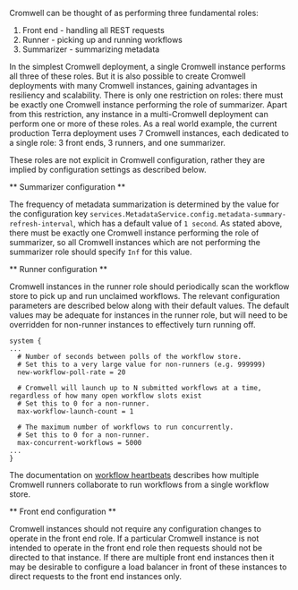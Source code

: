 
Cromwell can be thought of as performing three fundamental roles:

1. Front end - handling all REST requests
1. Runner - picking up and running workflows
1. Summarizer - summarizing metadata

In the simplest Cromwell deployment, a single Cromwell instance performs all three of these roles.
But it is also possible to create Cromwell deployments with many Cromwell instances, gaining advantages in
resiliency and scalability. There is only one restriction on roles: there must be exactly one Cromwell
instance performing the role of summarizer. Apart from this restriction, any instance in a multi-Cromwell
deployment can perform one or more of these roles. As a real world example, the current production Terra
deployment uses 7 Cromwell instances, each dedicated to a single role: 3 front ends, 3 runners, and one summarizer.

These roles are not explicit in Cromwell configuration, rather they are implied by configuration settings as
described below.

** Summarizer configuration **

The frequency of metadata summarization is determined by the value for the configuration key
`services.MetadataService.config.metadata-summary-refresh-interval`, which has a default value of `1 second`.
As stated above, there must be exactly one Cromwell instance performing the role of summarizer, so
all Cromwell instances which are not performing the summarizer role should specify `Inf` for this value.

** Runner configuration **

Cromwell instances in the runner role should periodically scan the workflow store to pick up and run
unclaimed workflows. The relevant configuration parameters are described below along with their default values.
The default values may be adequate for instances in the runner role, but will need to be overridden for
non-runner instances to effectively turn running off.

```hocon
system {
...
  # Number of seconds between polls of the workflow store.
  # Set this to a very large value for non-runners (e.g. 999999)
  new-workflow-poll-rate = 20

  # Cromwell will launch up to N submitted workflows at a time, regardless of how many open workflow slots exist
  # Set this to 0 for a non-runner.
  max-workflow-launch-count = 1

  # The maximum number of workflows to run concurrently.
  # Set this to 0 for a non-runner.
  max-concurrent-workflows = 5000
...
}
```

The documentation on [workflow heartbeats](https://cromwell.readthedocs.io/en/stable/Configuring/#workflow-heartbeats) describes how multiple Cromwell
runners collaborate to run workflows from a single workflow store.

** Front end configuration **

Cromwell instances should not require any configuration changes to operate in the front end role. If a particular
Cromwell instance is not intended to operate in the front end role then requests should not be directed to
that instance. If there are multiple front end instances then it may be desirable to configure a load balancer
in front of these instances to direct requests to the front end instances only.

